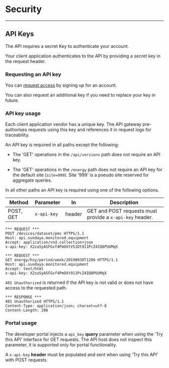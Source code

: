 # Security
---

## API Keys

The API requires a secret Key to authenticate your account. 

Your client application authenticates to the API by providing a secret key in the request header.

### Requesting an API key

You can [request access](mailto:admin@api.sundaya.com) by signing up for an account. 

You can also request an additional key if you need to replace your key in future.

### API key usage

Each client application vendor has a unique key. The API gateway pre-authorises requests using this key and references it in request logs for traceability.

An API key is required in all paths except the following:

- The 'GET' operations in the `/api/versions` path does not require an API key.

- The 'GET' operations in the `/energy` path does not require an API key for the default site (`site=999`). Site '999' is a pseudo site reserved for aggregate queries.

In all other paths an API key is required using one of the following options.

Method | Parameter | In | Description
--- | --- | --- | ---
POST, GET   | `x-api-key` | header | GET and POST requests must provide a `x-api-key` header. 

```
*** REQUEST ***	
POST /devices/dataset/pms HTTPS/1.1	
Host: api.sundaya.monitored.equipment
Accept: application/vnd.collection+json	
x-api-key: X2zaSyASFGxf4PmOXtVS1Dt911PcZ4IQ8PUUMqX
```

```
*** REQUEST ***	
GET energy/hsy/period/week/20190930T1200 HTTPS/1.1
Host: api.sundaya.monitored.equipment
Accept: text/html	
x-api-key: X2zaSyASFGxf4PmOXt911PcZ4IQ8PUUMqX

```

`401 Unauthorized` is returned if the API key is not valid or does not have access to the requested path.

```
*** RESPONSE ***	
401 Unauthorized HTTPS/1.1	
Content-Type: application/json; charset=utf-8
Content-Length: 286
```

### Portal usage

The developer portal injects a `api_key` **query** parameter when using the 'Try this API' interface for GET requests. The API host does not inspect this parameter, it is supported only for portal functionality.

A `x-api-key` **header** must be populated and sent when using 'Try this API' with POST requests. 
